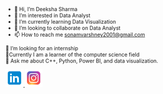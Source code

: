 - 👋 Hi, I’m Deeksha Sharma
- 👀 I’m interested in Data Analyst
- 🌱 I’m currently learning Data Visualization
- 💞️ I’m looking to collaborate on Data Analyst
- 📫 How to reach me sonamvarshney2001@gmail.com

🤝 I’m looking for an internship<br>
🌱Currently I am a learner of the computer science field <br>
💬 Ask me about C++, Python, Power BI, and data visualization.

  <a href="https://www.linkedin.com/in/sonamvarshney02/" title="Redirect to LinkedIn">
    <img src="/assets/linkedin (2).png" width="48" alt="LinkedIn" />
  </a>
  
  <a href="https://instagram.com/sonam_varshney_2710?utm_source=qr&igshid=ZDc4ODBmNjlmNQ%3D%3D" title="Redirect to Instagram">
    <img src="/assets/instagram (2).png" width="48" alt="Instagram" />
  </a>



